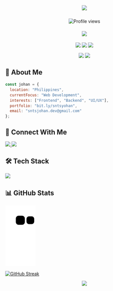 <div align="center">
  
  <!-- Animated wave text -->
  <h1> <img src="https://readme-typing-svg.herokuapp.com/?lines=Hi+there!+👋;I'm+Johan+Santos;Welcome+to+my+profile!&center=true&size=30&color=58A6FF"> </h1>
  <!-- Profile views counter -->
  <img src="https://komarev.com/ghpvc/?username=sntsjohan&style=flat-square&color=58A6FF" alt="Profile views">

  <!-- Animated description -->
  <h3>
    <img src="https://readme-typing-svg.herokuapp.com/?lines=Aspiring+Web+and+Software+Developer;From+the+Philippines&center=true&size=20&color=58A6FF">
  </h3>

  <!-- Custom badges -->
  <p>
    <img src="https://img.shields.io/badge/Learning-Tailwind_CSS-38B2AC?style=for-the-badge&logo=tailwind-css&logoColor=white">
    <img src="https://img.shields.io/badge/Learning-Node.js-339933?style=for-the-badge&logo=node.js&logoColor=white">
    <img src="https://img.shields.io/badge/Learning-PHP-777BB4?style=for-the-badge&logo=php&logoColor=white">
  </p>

  <!-- Animated stats cards -->
  <img height="180em" src="https://github-readme-stats.vercel.app/api?username=sntsjohan&show_icons=true&theme=tokyonight&include_all_commits=true&count_private=true"/>
  <img height="180em" src="https://github-readme-stats.vercel.app/api/top-langs/?username=sntsjohan&layout=compact&langs_count=7&theme=tokyonight"/>
</div>

<!-- About me section with custom styling -->
<div align="left">
  
  ## 🚀 About Me
  
  ```javascript
  const johan = {
    location: "Philippines",
    currentFocus: "Web Development",
    interests: ["Frontend", "Backend", "UI/UX"],
    portfolio: "bit.ly/sntsyohan",
    email: "sntsjohan.dev@gmail.com"
  };
  ```

  ## 🤝 Connect With Me
  
  <p>
    <a href="https://twitter.com/sntsjohan" target="_blank">
      <img src="https://img.shields.io/badge/Twitter-1DA1F2?style=for-the-badge&logo=twitter&logoColor=white">
    </a>
    <a href="https://linkedin.com/in/sntsjohan" target="_blank">
      <img src="https://img.shields.io/badge/LinkedIn-0077B5?style=for-the-badge&logo=linkedin&logoColor=white">
    </a>
  </p>

  ## 🛠️ Tech Stack
  
  <!-- Technologies grid with hover effects -->
  <p>
    <img src="https://skillicons.dev/icons?i=html,css,js,java,python,git,figma,ps&theme=dark" />
  </p>

  ## 📊 GitHub Stats
  
  <!-- Snake animation -->
  ![Snake animation](https://github.com/sntsjohan/sntsjohan/blob/output/github-contribution-grid-snake.svg)
  
  <!-- Streak stats -->
  [![GitHub Streak](https://github-readme-streak-stats.herokuapp.com/?user=sntsjohan&theme=tokyonight)](https://git.io/streak-stats)
</div>

<!-- Footer -->
<div align="center">
  <img src="https://capsule-render.vercel.app/api?type=waving&color=gradient&height=100&section=footer"/>
</div>
